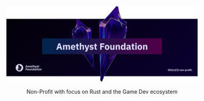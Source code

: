 <img src="intro.png" alt="Amethyst Foundation" />
<p align="center">
Non-Profit with focus on Rust and the Game Dev ecosystem
</p>